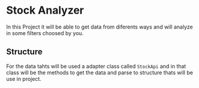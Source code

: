 # Stock Analyzer

In this Project it will be able to get data from diferents ways and will analyze in some filters choosed by you.

## Structure

For the data tahts will be used a adapter class called `StockApi` and in that class will be the methods to get the data and parse to structure thats will be use in project.